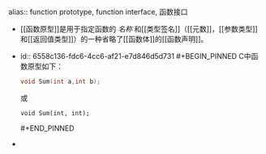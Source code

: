 alias:: function prototype, function interface, 函数接口

- [[函数原型]]是用于指定函数的 *名称* 和[[类型签名]]（[[元数]]，[[参数类型]]和[[返回值类型]]）的一种省略了[[函数体]]的[[函数声明]]。
- id:: 6558c136-fdc6-4cc6-af21-e7d846d5d731
  #+BEGIN_PINNED
  C中函数原型如下：
  ``` c
  void Sum(int a,int b);
  ```
  或
  ``` 
  void Sum(int, int);
  ``` 
  
  #+END_PINNED
-